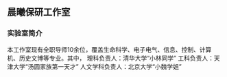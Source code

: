 ## 晨曦保研工作室

### 实验室简介
本工作室现有全职导师10余位，覆盖生命科学、电子电气、信息、控制、计算机、历史文博等专业。其中，
理科负责人：清华大学“小林同学”
工科负责人：天津大学“汤圆家族第一天才”
人文学科负责人：北京大学“小魏学姐”
